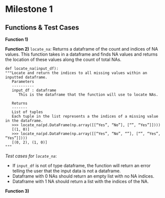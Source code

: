 # Milestone 1


## Functions & Test Cases
**Function 1)**


**Function 2)** `locate_na`: Returns a dataframe of the count and indices of NA values.  This function takes in a dataframe and finds NA values and returns the location of these values along the count of total NAs.

```
def locate_na(input_df):
"""Locate and return the indices to all missing values within an inputted dataframe.
   Parameters
   ----------
   input_df : dataframe
      This is the dataframe that the function will use to locate NAs.
      
   Returns
   -------
   List of tuples
   Each tuple in the list represents a the indices of a missing value in the dataframe. 
   >>> locate_na(pd.DataFrame(np.array([[“Yes”, “No”], [“”, “Yes”]])))
   [(1, 0)]
   >>> locate_na(pd.DataFrame(np.array([[“Yes”, “No”, “”], [“”, “Yes”, “Yes”]])))
   [(0, 2), (1, 0)]
"""
```

*Test cases for `locate_na`*:
- If `input_df` is not of type dataframe, the function will return an error telling the user that the input data is not a dataframe.
- Dataframe with 0 NAs should return an empty list with no NA indices.
- Dataframe with 1 NA should return a list with the indices of the NA. 

**Function 3)**
